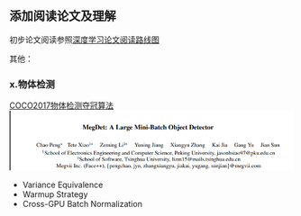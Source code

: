 ## 添加阅读论文及理解
初步论文阅读参照[深度学习论文阅读路线图](../Note/Deep_Learning_Papers_Reading_Roadmap.md)


其他：
### x.物体检测  

[COCO2017物体检测夺冠算法](http://cn.arxiv.org/abs/1711.07240)
![paper one](../img/paper_one.png)
* Variance Equivalence
* Warmup Strategy
* Cross-GPU Batch Normalization
